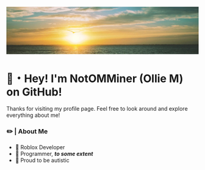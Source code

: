 ![Alt Text](https://github.com/NotOMMiner/NotOMMiner/blob/main/Banner.jpg?raw=true)

# 👋・Hey! I'm NotOMMiner (Ollie M) on GitHub!

Thanks for visiting my profile page. Feel free to look around and explore everything about me!

### ✏️ | About Me
- 🔨 Roblox Developer
- 🔨 Programmer, ***to some extent***
- 🧩 Proud to be autistic
